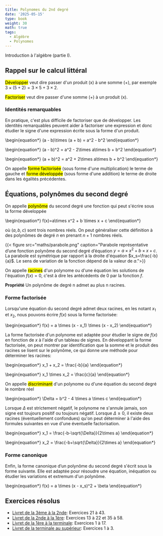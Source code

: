 ```yaml
---
title: Polynomes du 2nd degré
date: '2025-05-15'
type: book
weight: 30
math: true
tags:
  - Algèbre
  - Polynomes
---
```


Introduction à l'algèbre (partie I).

<!--more-->

## Rappel sur le calcul littéral

<mark>Développer</mark> veut dire passer d'un produit (x) à une somme (+), par exemple $3\times (5+2)=3\times 5+3\times 2$.

<mark>Factoriser</mark> veut dire passer d'une somme (+) à un produit (x).

### Identités remarquables
En pratique, c'est plus difficile de factoriser que de développer. Les identités remarquables peuvent aider à factoriser une expression et donc étudier le signe d'une expression écrite sous la forme d'un produit.

\begin{equation*}
    (a - b)\times (a + b) = a^2 - b^2
\end{equation*}
    
\begin{equation*}
    (a - b)^2 = a^2 - 2\times a\times b + b^2
\end{equation*}

\begin{equation*}
    (a + b)^2 = a^2 + 2\times a\times b + b^2
\end{equation*}
    
On appelle <mark>forme factorisée</mark> (sous forme d'une multiplication) le terme de gauche et <mark>forme développée</mark> (sous forme d'une addition) le terme de droite dans les égalités précédentes.

## Équations, polynômes du second degré

On appelle <mark>polynôme</mark> du second degré une fonction qui peut s'écrire sous la forme développée

\begin{equation*}
    f(x)=a\times x^2 + b \times x + c
\end{equation*}

où $(a,b,c)$ sont trois nombres réels. On peut généraliser cette définition à des polynômes de degré $n$ en prenant $n+1$ nombres réels.

{{< figure src="maths/parabole.png" caption="Parabole représentative d’une fonction polynôme du second degré d’équation $y = a\times x^2 + b \times x + c$. La parabole est symétrique par rapport à la droite d'équation $x_s=\frac{-b}{a}$. Le sens de variation de la fonction dépend de la valeur de $a$.">}}

On appelle <mark>racines</mark> d'un polynome ou d'une équation les solutions de l'équation $f(x)=0$, c'est à dire les antécédents de 0 par la fonction $f$.

<b>Propriété</b>
Un polynôme de degré n admet au plus n racines. 

### Forme factorisée
Lorsqu'une équation du second degré admet deux racines, en les notant $x_1$ et $x_2$, nous pouvons écrire $f(x)$ sous la forme factorisée:


\begin{equation*}
    f(x) = a \times (x - x_1) \times (x - x_2)
\end{equation*}

La forme factorisée d'un polynome est adaptée pour étudier le signe de $f(x)$ en fonction de $x$ à l'aide d'un tableau de signes. En développant la forme factorisée, on peut montrer par identification que la somme et le produit des racines se lisent sur le polynôme, ce qui donne une méthode pour déterminer les racines:

\begin{equation*}
    x_1 + x_2 = \frac{-b}{a}
\end{equation*}

\begin{equation*}
    x_1 \times x_2 = \frac{c}{a}
\end{equation*}

On appelle <mark>discriminant</mark> d'un polynome ou d'une équation du second degré le nombre réel 

\begin{equation*}
    \Delta = b^2 - 4 \times a \times c
\end{equation*}

Lorsque $\Delta$ est strictement négatif, le polynome ne s'annule jamais, son signe est toujours positif ou toujours négatif. Lorsque $\Delta \geq 0$, il existe deux racines (éventuellement confondues) qu'on peut déterminer à l'aide des formules suivantes en vue d'une éventuelle factorisation. 

\begin{equation*}
    x_1 = \frac{-b-\sqrt{\Delta}}{2\times a}
\end{equation*}

\begin{equation*}
    x_2 = \frac{-b+\sqrt{\Delta}}{2\times a}
\end{equation*}

### Forme canonique

Enfin, la forme canonique d’un polynôme du second degré s'écrit sous la forme suivante. Elle est adaptée pour résoudre une équation, inéquation ou étudier les variations et extremum d'un polynôme.

\begin{equation*}
    f(x) = a \times (x - x_s)^2 + \beta
\end{equation*}

## Exercices résolus
- [Livret de la 3ème à la 2nde](https://www.louislegrand.fr/wp-content/uploads/2021/07/Livret-3eme-2nde.pdf): Exercices 21 à 43.
- [Livret de la 2nde à la 1ère](https://lycee-henri4.com/wp-content/uploads/2023/06/Livret-2nde-1ere.pdf): Exercices 13 à 22 et 35 à 58.
- [Livret de la 1ère à la terminale](https://lycee-henri4.com/wp-content/uploads/2024/07/Livret-1ere-Term-2024-07-.pdf): Exercices 1 à 17.
- [Livret de la terminale au supérieur](https://lycee-henri4.com/wp-content/uploads/2022/07/CPES-MATHS.pdf): Exercices 1 à 3.
